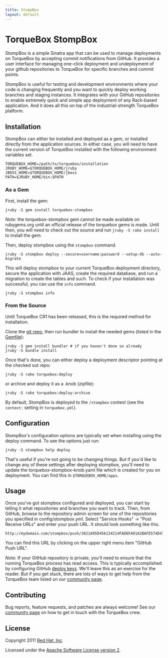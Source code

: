 ```yaml
---
title: StompBox
layout: default
---
```


# TorqueBox StompBox #

StompBox is a simple Sinatra app that can be used to manage deployments on
TorqueBox by accepting commit notifications from GitHub. It provides a user
interface for managing one-click deployment and undeployment of your github
repositories to TorqueBox for specific branches and commit points.  

StompBox is useful for testing and development environments where your code is
changing frequently and you want to quickly deploy working branches and staging
instances. It integrates with your GitHub repositories to enable extremely
quick and simple app deployment of any Rack-based application. And it does all
this on top of the industrial-strength TorqueBox platform.


## Installation ##

StompBox can either be installed and deployed as a gem, or installed directly
from the application sources.  In either case, you will need to have the
current version of TorqueBox installed with the following environment variables
set.

    TORQUEBOX_HOME=/path/to/torquebox/installation
    JRUBY_HOME=$TORQUEBOX_HOME/jruby
    JBOSS_HOME=$TORQUEBOX_HOME/jboss
    PATH=$JRUBY_HOME/bin:$PATH

### As a Gem ###

First, install the gem:

    jruby -S gem install torquebox-stompbox

*Note:* the torquebox-stompbox gem cannot be made available on rubygems.org
until an official release of the torquebox gems is made. Until then, you will
need to check out the source and run `jruby -S rake install` to install the
gem.
    
Then, deploy stompbox using the `stompbox` command. 

    jruby -S stompbox deploy --secure=username:password --setup-db --auto-migrate

This will deploy stompbox to your current TorqueBox deployment directory,
secure the application with JAAS, create the required database, and run a
migration to create the tables and such.  To check if your installation was
successful, you can use the `info` command.

    jruby -S stompbox info

### From the Source ###

Until TorqueBox CR1 has been released, this is the required method for
installation.

Clone the [git repo](https://github.com/torquebox/stompbox),
then run bundler to install the needed gems (listed in the 
[Gemfile](https://github.com/torquebox/stompbox/blob/master/Gemfile)):

    jruby -S gem install bundler # if you haven't done so already
    jruby -S bundle install
    
Once that's done, you can either deploy a deployment descriptor pointing at 
the checked out repo:

    jruby -S rake torquebox:deploy
    
or archive and deploy it as a .knob (zipfile):

    jruby -S rake torquebox:deploy:archive
    
By default, StompBox is deployed to the `/stompbox` context (see the `context:` 
setting in `torquebox.yml`).


## Configuration ##

StompBox's configuration options are typically set when installing 
using the deploy command.  To see the options just run:

    jruby -S stompbox help deploy

That's useful if you're not going to be changing things. But if you'd like 
to change any of these settings after deploying stompbox, you'll need to update
the torquebox-stompbox-knob.yaml file which is created for you on deployment.
You can find this in `$TORQUEBOX_HOME/apps`.


## Usage ##

Once you've got stompbox configured and deployed, you can start by telling
it what repositories and branches you want to track. Then, from GitHub,
browse to the repository admin screen for one of the repositories you specified
in config/stompbox.yml. Select "Service Hooks" -> "Post Receive URLs" and enter
your push URL.  It should look something like this.

    http://mydomain.com/stompbox/push/3821A95D456134214FAD6FA91A2BAFE574D47151

You can find this URL by clicking on the upper right menu item "GitHub Push URL".

*Note:* If your GitHub repository is private, you'll need to ensure that the
running TorqueBox process has read access. This is typically accomplished by
configuring GitHub [deploy keys](http://help.github.com/deploy-keys/).
We'll leave this as an exercise for the reader. But if you get stuck, there 
are lots of ways to get help from the TorqueBox team listed on our 
[community page](http://torquebox.org).

## Contributing ##

Bug reports, feature requests, and patches are always welcome! See our
[community page](http://torquebox.org/community/) on how to get in touch with
the TorqueBox crew.

## License ##

Copyright 2011 [Red Hat, Inc](http://redhat.com/).

Licensed under the [Apache Software License version 2](http://www.apache.org/licenses/LICENSE-2.0).
